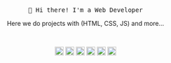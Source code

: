 
<!--
**carlossroliveira/carlossroliveira** is a ✨ _special_ ✨ repository because its `README.md` (this file) appears on your GitHub profile.

Here are some ideas to get you started:

- 🔭 I’m currently working on ..
- 🌱 I’m currently learning ..
- 👯 I’m looking to collaborate on ..
- 🤔 I’m looking for help with ..
- 💬 Ask me about ...
- 📫 How to reach me: ...
- 😄 Pronouns: ...
- ⚡ Fun fact: ...
-->

<!-- HEADER -->
<p align="center">
    <br><br>
    <samp>
        👋 Hi there! I'm a Web Developer
    </samp>
</p>

<!-- ABOUT OF ME -->
<p align="center" style="text-align: center;">
    Here we do projects with (HTML, CSS, JS) and more...
</p>
<br>
<!-- SOCIAL MEDIAS -->
<p align="center">
    <img src="https://devicons.github.io/devicon/devicon.git/icons/html5/html5-original-wordmark.svg" alt="html5"  width="20" height="20"/>
    <img src="https://devicons.github.io/devicon/devicon.git/icons/css3/css3-original-wordmark.svg" alt="css3"  width="20" height="20"/>
    <img src="https://devicons.github.io/devicon/devicon.git/icons/javascript/javascript-original.svg" alt="javascript" width="20" height="20"/>
    <img src="https://devicon.dev/devicon.git/icons/bootstrap/bootstrap-plain-wordmark.svg" alt="bootstrap" width="20" height="20"/>
    <img src="https://devicon.dev/devicon.git/icons/sass/sass-original.svg" alt="bootstrap" width="20" height="20"/>
    <img src="https://devicons.github.io/devicon/devicon.git/icons/jquery/jquery-original-wordmark.svg" alt="jquery" width="20" height="20"/></p><p align="center">
</p>

